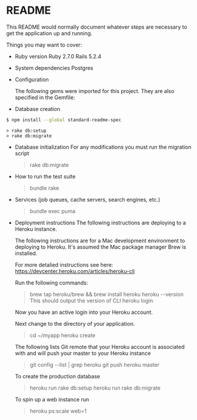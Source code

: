# README

This README would normally document whatever steps are necessary to get the
application up and running.

Things you may want to cover:

* Ruby version
    Ruby 2.7.0
    Rails 5.2.4

* System dependencies
    Postgres

* Configuration
    
    The following gems were imported for this project. They are
    also specified in the Gemfile:
    
    
* Database creation
```sh
$ npm install --global standard-readme-spec
```
    > rake db:setup
    > rake db:migrate
                    
* Database initialization
    For any modifications you must run the migration script
    > rake db:migrate

* How to run the test suite
    > bundle rake

* Services (job queues, cache servers, search engines, etc.)
    > bundle exec puma

* Deployment instructions
    The following instructions are deploying to a Heroku
    instance.
    
    The following instructions are for a Mac development 
    environment to deploying to Heroku. It's assumed
    the Mac package manager Brew is installed.
    
    For more detalied instructions see here:
    https://devcenter.heroku.com/articles/heroku-cli
    
    Run the following commands:
    > brew tap heroku/brew && brew install heroku
    > heroku --version
        This should output the version of CLI
    > heroku login
    
    Now you have an active login into your Heroku account.
    
    Next change to the directory of your application.
    
    > cd ~/myapp
    > heroku create

    The following lists Git remote that your Heroku account
    is associated with and will push your master to your
    Heroku instance
    > git config --list | grep heroku
    > git push heroku master
    
    To create the production database
    > heroku run rake db:setup
    > heroku run rake db:migrate
    
    To spin up a web instance run
    > heroku ps:scale web=1
